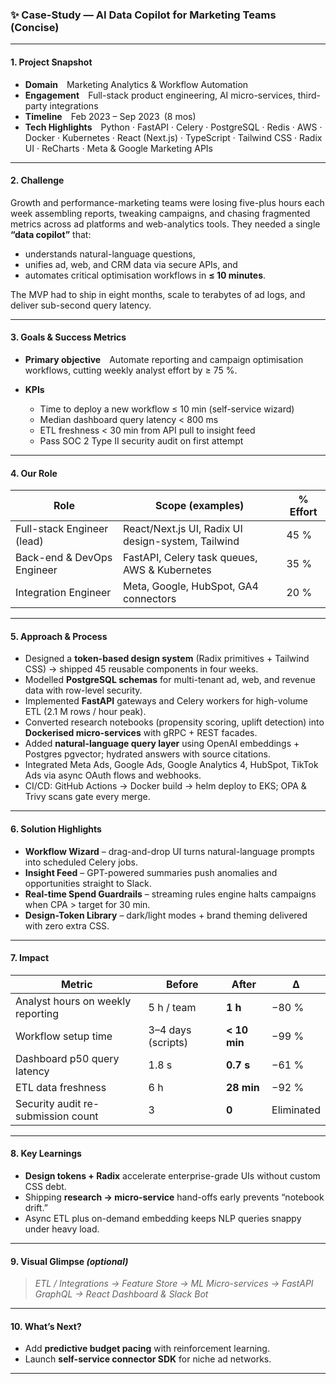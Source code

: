 ### ✨ Case-Study — AI Data Copilot for Marketing Teams (Concise)

---

#### 1. Project Snapshot

* **Domain**  Marketing Analytics & Workflow Automation
* **Engagement**  Full-stack product engineering, AI micro-services, third-party integrations
* **Timeline**  Feb 2023 – Sep 2023 (8 mos)
* **Tech Highlights**  Python · FastAPI · Celery · PostgreSQL · Redis · AWS · Docker · Kubernetes · React (Next.js) · TypeScript · Tailwind CSS · Radix UI · ReCharts · Meta & Google Marketing APIs

---

#### 2. Challenge

Growth and performance-marketing teams were losing five-plus hours each week assembling reports, tweaking campaigns, and chasing fragmented metrics across ad platforms and web-analytics tools. They needed a single **“data copilot”** that:

* understands natural-language questions,
* unifies ad, web, and CRM data via secure APIs, and
* automates critical optimisation workflows in **≤ 10 minutes**.

The MVP had to ship in eight months, scale to terabytes of ad logs, and deliver sub-second query latency.

---

#### 3. Goals & Success Metrics

* **Primary objective**  Automate reporting and campaign optimisation workflows, cutting weekly analyst effort by ≥ 75 %.
* **KPIs**

  * Time to deploy a new workflow ≤ 10 min (self-service wizard)
  * Median dashboard query latency < 800 ms
  * ETL freshness < 30 min from API pull to insight feed
  * Pass SOC 2 Type II security audit on first attempt

---

#### 4. Our Role

| Role                       | Scope (examples)                                   | % Effort |
| -------------------------- | -------------------------------------------------- | -------- |
| Full-stack Engineer (lead) | React/Next.js UI, Radix UI design-system, Tailwind | 45 %     |
| Back-end & DevOps Engineer | FastAPI, Celery task queues, AWS & Kubernetes      | 35 %     |
| Integration Engineer       | Meta, Google, HubSpot, GA4 connectors              | 20 %     |

---

#### 5. Approach & Process

* Designed a **token-based design system** (Radix primitives + Tailwind CSS) → shipped 45 reusable components in four weeks.
* Modelled **PostgreSQL schemas** for multi-tenant ad, web, and revenue data with row-level security.
* Implemented **FastAPI** gateways and Celery workers for high-volume ETL (2.1 M rows / hour peak).
* Converted research notebooks (propensity scoring, uplift detection) into **Dockerised micro-services** with gRPC + REST facades.
* Added **natural-language query layer** using OpenAI embeddings + Postgres pgvector; hydrated answers with source citations.
* Integrated Meta Ads, Google Ads, Google Analytics 4, HubSpot, TikTok Ads via async OAuth flows and webhooks.
* CI/CD: GitHub Actions → Docker build → helm deploy to EKS; OPA & Trivy scans gate every merge.

---

#### 6. Solution Highlights

* **Workflow Wizard** – drag-and-drop UI turns natural-language prompts into scheduled Celery jobs.
* **Insight Feed** – GPT-powered summaries push anomalies and opportunities straight to Slack.
* **Real-time Spend Guardrails** – streaming rules engine halts campaigns when CPA > target for 30 min.
* **Design-Token Library** – dark/light modes + brand theming delivered with zero extra CSS.

---

#### 7. Impact

| Metric                             | Before             | After        | Δ          |
| ---------------------------------- | ------------------ | ------------ | ---------- |
| Analyst hours on weekly reporting  | 5 h / team         | **1 h**      | −80 %      |
| Workflow setup time                | 3–4 days (scripts) | **< 10 min** | −99 %      |
| Dashboard p50 query latency        | 1.8 s              | **0.7 s**    | −61 %      |
| ETL data freshness                 | 6 h                | **28 min**   | −92 %      |
| Security audit re-submission count | 3                  | **0**        | Eliminated |

---

#### 8. Key Learnings

* **Design tokens + Radix** accelerate enterprise-grade UIs without custom CSS debt.
* Shipping **research → micro-service** hand-offs early prevents “notebook drift.”
* Async ETL plus on-demand embedding keeps NLP queries snappy under heavy load.

---

#### 9. Visual Glimpse *(optional)*

> *ETL / Integrations → Feature Store → ML Micro-services → FastAPI GraphQL → React Dashboard & Slack Bot*

---

#### 10. What’s Next?

* Add **predictive budget pacing** with reinforcement learning.
* Launch **self-service connector SDK** for niche ad networks.

---
